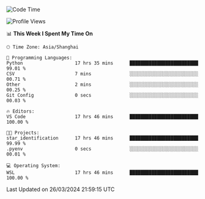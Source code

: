 <!--START_SECTION:waka-->
![Code Time](http://img.shields.io/badge/Code%20Time-1%2C571%20hrs%2051%20mins-blue)

![Profile Views](http://img.shields.io/badge/Profile%20Views-0-blue)

📊 **This Week I Spent My Time On** 

```text
🕑︎ Time Zone: Asia/Shanghai

💬 Programming Languages: 
Python                   17 hrs 35 mins      █████████████████████████   99.01 % 
CSV                      7 mins              ░░░░░░░░░░░░░░░░░░░░░░░░░   00.71 % 
Other                    2 mins              ░░░░░░░░░░░░░░░░░░░░░░░░░   00.25 % 
Git Config               0 secs              ░░░░░░░░░░░░░░░░░░░░░░░░░   00.03 % 

🔥 Editors: 
VS Code                  17 hrs 46 mins      █████████████████████████   100.00 % 

🐱‍💻 Projects: 
star_identification      17 hrs 46 mins      █████████████████████████   99.99 % 
.pyenv                   0 secs              ░░░░░░░░░░░░░░░░░░░░░░░░░   00.01 % 

💻 Operating System: 
WSL                      17 hrs 46 mins      █████████████████████████   100.00 % 
```


 Last Updated on 26/03/2024 21:59:15 UTC
<!--END_SECTION:waka-->